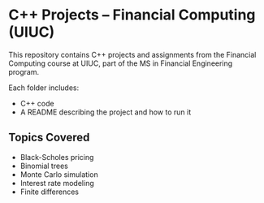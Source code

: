# C++ Projects – Financial Computing (UIUC)

This repository contains C++ projects and assignments from the Financial Computing course at UIUC, part of the MS in Financial Engineering program.

Each folder includes:
- C++ code
- A README describing the project and how to run it

## Topics Covered
- Black-Scholes pricing
- Binomial trees
- Monte Carlo simulation
- Interest rate modeling
- Finite differences
